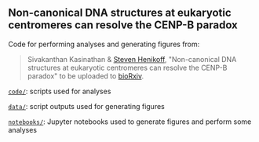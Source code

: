 ## Non-canonical DNA structures at eukaryotic centromeres can resolve the CENP-B paradox

Code for performing analyses and generating figures from:

> Sivakanthan Kasinathan & [Steven Henikoff](https://research.fhcrc.org/henikoff/en.html), "Non-canonical DNA structures at eukaryotic centromeres can resolve the CENP-B paradox" to be uploaded to [bioRxiv](http://www.biorxiv.org).

[`code/`](code/): scripts used for analyses

[`data/`](data/): script outputs used for generating figures

[`notebooks/`](notebooks/): Jupyter notebooks used to generate figures and perform some analyses
